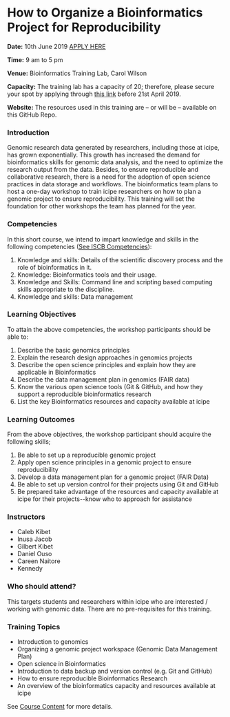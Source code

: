 # How to Organize a Bioinformatics Project for Reproducibility

**Date:** 10th June 2019 [APPLY HERE](https://redcap.icipe.org/surveys/?s=3MANLDN8KD)

**Time:** 9 am to 5 pm

**Venue:** Bioinformatics Training Lab, Carol Wilson

**Capacity:** The training lab has a capacity of 20; therefore, please secure your spot by applying through [this link](https://redcap.icipe.org/surveys/?s=3MANLDN8KD) before 21st April 2019. 

**Website:** The resources used in this training are – or will be – available on this GitHub Repo.

### Introduction
Genomic research data generated by researchers, including those at icipe, has grown exponentially. This growth has increased the demand for bioinformatics skills for genomic data analysis, and the need to optimize the research output from the data. Besides, to ensure reproducible and collaborative research, there is a need for the adoption of open science practices in data storage and workflows. The bioinformatics team plans to host a one-day workshop to train icipe researchers on how to plan a genomic project to ensure reproducibility. This training will set the foundation for other workshops the team has planned for the year.

### Competencies
In this short course, we intend to impart knowledge and skills in the following competencies ([See ISCB Competencies](https://journals.plos.org/ploscompbiol/article?id=10.1371/journal.pcbi.1005772)):
1. Knowledge and skills: Details of the scientific discovery process and the role of bioinformatics in it.
2. Knowledge: Bioinformatics tools and their usage.
3. Knowledge and Skills: Command line and scripting based computing skills appropriate to the discipline.
4. Knowledge and skills: Data management

### Learning Objectives
To attain the above competencies, the workshop participants should be able to:
1. Describe the basic genomics principles
2. Explain the research design approaches in genomics projects
3. Describe the open science principles and explain how they are applicable in Bioinformatics
4. Describe the data management plan in genomics (FAIR data)
5. Know the various open science tools (Git & GitHub, and how they support a reproducible bioinformatics research
6. List the key Bioinformatics resources and capacity available at icipe


### Learning Outcomes
From the above objectives, the workshop participant should acquire the following skills;
1. Be able to set up a reproducible genomic project
2. Apply open science principles in a genomic project to ensure reproducibility
3. Develop a data management plan for a genomic project (FAIR Data)
4. Be able to set up version control for their projects using Git and GitHub
5. Be prepared take advantage of the resources and capacity available at icipe for their projects--know who to approach for assistance

### Instructors
- Caleb Kibet
- Inusa Jacob
- Gilbert Kibet
- Daniel Ouso
- Careen Naitore
- Kennedy 
### Who should attend?

This targets students and researchers within icipe who are interested / working with genomic data. There are no pre-requisites for this training. 

### Training Topics
- Introduction to genomics
- Organizing a genomic project workspace (Genomic Data Management Plan)
- Open science in Bioinformatics
- Introduction to data backup and version control (e.g. Git and GitHub)
- How to ensure reproducible Bioinformatics Research
- An overview of the bioinformatics capacity and resources available at icipe

See [Course Content](CourseContent.md) for more details. 
